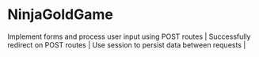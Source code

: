 # NinjaGoldGame
Implement forms and process user input using POST routes | 
Successfully redirect on POST routes | 
Use session to persist data between requests |
